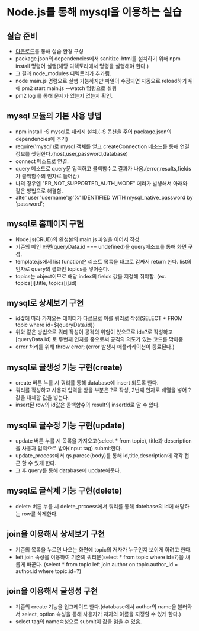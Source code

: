 # Node.js를 통해 mysql을 이용하는 실습

## 실습 준비

* [다운로드](https://github.com/web-n/node.js-mysql/releases/tag/1)를 통해 실습 환경 구성
* package.json의 dependencies에서 sanitize-html를 설치하기 위해 npm install 명령어 실행(해당 디렉토리에서 명령을 실행해야 한다.)
* 그 결과 node_modules 디렉토리가 추가됨.
* node main.js 명령으로 실행 가능하지만 파일이 수정되면 자동으로 reload하기 위해 pm2 start main.js --watch 명령으로 실행
* pm2 log 를 통해 문제가 있는지 없는지 확인.

## mysql 모듈의 기본 사용 방법

* npm install -S mysql로 패키지 설치.(-S 옵션을 주어 package.json의 dependencies에 추가)
* require('mysql')로 mysql 객체를 얻고 createConnection 메소드를 통해 연결 정보를 셋팅한다.(host,user,password,database)
* connect 메소드로 연결.
* query 메소드로 query문 입력하고 콜백함수로 결과가 나옴.(error,results,fields 가 콜백함수의 인자로 들어감)
* 나의 경우엔 "ER_NOT_SUPPORTED_AUTH_MODE" 에러가 발생해서 아래와 같은 방법으로 해결함.
* alter user 'username'@'%' IDENTIFIED WITH mysql_native_password by 'password';

## mysql로 홈페이지 구현

* Node.js(CRUD)의 완성본의 main.js 파일을 이어서 작성.
* 기존의 메인 화면(queryData.id === undefined)을 query메소드를 통해 화면 구성.
* template.js에서 list function은 리스트 목록을 <a>태그로 감싸서 return 한다. list의 인자로 query의 결과인 topics를 넣어준다.
* topics는 object이므로 해당 index의 fields 값을 지정해 줘야함. (ex. topics[i].title, topics[i].id)

## mysql로 상세보기 구현

* id값에 따라 가져오는 데이터가 다르므로 이를 쿼리로 작성(SELECT * FROM topic where id=${queryData.id})
* 위와 같은 방법으로 쿼리 작성이 공격의 위험이 있으므로 id=?로 작성하고 [queryData.id] 로 두번째 인자를 줌으로써 
공격의 의도가 있는 코드를 막아줌.
* error 처리를 위해 throw error; (error 발생시 애플리케이션이 종료된다.)

## mysql로 글생성 기능 구현(create)

* create 버튼 누를 시 쿼리를 통해 database에 insert 되도록 한다.
* 쿼리를 작성하고 사용자 입력을 받을 부분은 ?로 작성, 2번째 인자로 배열을 넣어 ?값을 대체할 값을 넣는다.
* insert된 row의 id값은 콜백함수의 result의 insertId로 알 수 있다.

## mysql로 글수정 기능 구현(update)

* update 버튼 누를 시 목록을 가져오고(select * from topic), title과 description을 사용자 입력으로 받아(input tag) submit한다.
* update_process에서 qs.parese(body)를 통해 id,title,description에 각각 접근 할 수 있게 한다.
* 그 후 query를 통해 database에 update해준다.

## mysql로 글삭제 기능 구현(delete)

* delete 버튼 누를 시 delete_prcoess에서 쿼리를 통해 datebase의 id에 해당하는 row를 삭제한다.

## join을 이용해서 상세보기 구현

* 기존의 목록을 누르면 나오는 화면에 topic의 저자가 누구인지 보이게 하려고 한다.
* left join 속성을 이용하여 기존의 쿼리문(select * from topic where id=?)을 새롭게 바꾼다. (select * from topic left join author on topic.author_id = author.id where topic.id=?)

## join을 이용해서 글생성 구현

* 기존의 create 기능을 업그레이드 한다.(database에서 author의 name을 불러와서 select, option 속성을 통해 사용자가 저자의 이름을 지정할 수 있게 한다.)
* select tag의 name속성으로 submit이 값을 읽을 수 있음.


